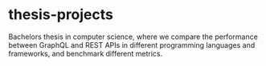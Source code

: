 # thesis-projects
Bachelors thesis in computer science, where we compare the performance between GraphQL and REST APIs in different programming languages and frameworks, and benchmark different metrics.
